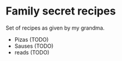 # Family secret recipes

Set of recipes as given by my grandma.

* Pizas (TODO)
* Sauses (TODO)
* reads (TODO)
